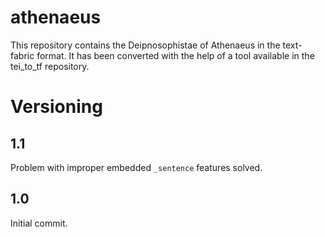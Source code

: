 # athenaeus
This repository contains the Deipnosophistae of Athenaeus in the text-fabric format. It has been converted with the help of a tool available in the tei_to_tf repository.

# Versioning

## 1.1
Problem with improper embedded `_sentence` features solved.

## 1.0
Initial commit.
